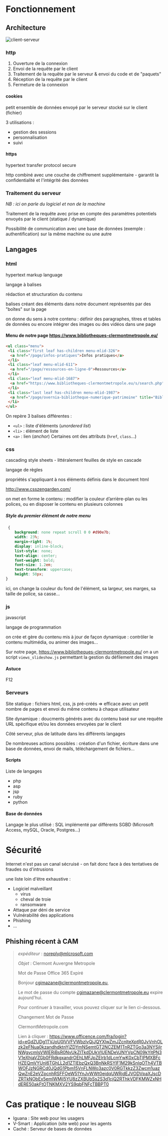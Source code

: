 # Fonctionnement

## Architecture

![client-serveur](client-serveur.png)

### http

1. Ouverture de la connexion
2. Envoi de la requête par le client
3. Traitement de la requête par le serveur & envoi du code et de "paquets"
4. Réception de la requête par le client
5. Fermeture de la connexion

#### cookies

petit ensemble de données envoyé par le serveur stocké sur le client (fichier)

3 utilisations : 

* gestion des sessions
* personnalisation
* suivi

#### https

hypertext transfer protocol secure

http combiné avec une couche de chiffrement supplémentaire - garantit la confidentialité et l'intégrité des données

### Traitement du serveur

_NB : ici on parle du logiciel et non de la machine_

Traitement de la requête avec prise en compte des paramètres potentiels envoyés par le client (statique / dynamique)

Possibilité de communication avec une base de données (exemple : authentification) sur la même machine ou une autre

## Langages

### html

hypertext markup language

langage à balises

rédaction et structuration du contenu

balises créant des éléments dans notre document représentés par des "boîtes" sur la page

on donne du sens à notre contenu : définir des paragraphes, titres et tables de données ou encore intégrer des images ou des vidéos dans une page

#### Menu de notre page https://www.bibliotheques-clermontmetropole.eu/

```html
<ul class="menu">
 <li class="first leaf has-children menu-mlid-326">
  <a href="/page/infos-pratiques">Infos pratiques</a>
 </li>
 <li class="leaf menu-mlid-611">
  <a href="/page/ressources-en-ligne-0">Ressources</a>
 </li>
 <li class="leaf menu-mlid-1687">
  <a href="https://www.bibliotheques-clermontmetropole.eu/s/search.php" title="recherche documentaire">CATALOGUE</a>
 </li>
 <li class="last leaf has-children menu-mlid-1987">
  <a href="/page/overnia-bibliotheque-numerique-patrimoine" title="Bibliothèque numérique du patrimoine">PATRIMOINE</a>
 </li>
</ul>
```

On repère 3 balises différentes :
* `<ul>` : liste d'éléments (_unordered list_)
* `<li>` : élément de liste
* `<a>` : lien (_anchor_)
Certaines ont des attributs (`href`, `class`...)

### css

cascading style sheets - littéralement feuilles de style en cascade

langage de règles

propriétés s'appliquant à nos éléments définis dans le document html

http://www.csszengarden.com/

on met en forme le contenu : modifier la couleur d’arrière-plan ou les polices, ou en disposer le contenu en plusieurs colonnes

##### Style du premier élément de notre menu

```css
 {
    background: none repeat scroll 0 0 #d90e7b;
    width: 23%;
    margin-right: 1%;
    display: inline-block;
    list-style: none;
    text-align: center;
    font-weight: bold;
    font-size: 1.2em;
    text-transform: uppercase;
    height: 50px;
}
```

ici, on change la couleur du fond de l'élément, sa largeur, ses marges, sa taille de police, sa casse...

### js

javascript

langage de programmation

on crée et gère du contenu mis à jour de façon dynamique : contrôler le contenu multimédia, ou animer des images...

Sur notre page, https://www.bibliotheques-clermontmetropole.eu/ on a un script `views_slideshow.js` permettant la gestion du défilement des images

#### Astuce 

F12

### Serveurs

Site statique : fichiers html, css, js pré-créés => efficace avec un petit nombre de pages et envoi du même contenu à chaque utilisateur

Site dynamique : doucments générés avec du contenu basé sur une requête URL spécifique et/ou les données envoyées par le client

Côté serveur, plus de latitude dans les différents langages

De nombreuses actions possibles : création d'un fichier, écriture dans une base de données,  envoi de mails, téléchargement de fichiers...

#### Scripts

Liste de langages

* php
* asp
* jsp
* ruby
* python

#### Base de données

Langage le plus utilisé : SQL implémenté par différents SGBD (Microsoft Access, mySQL, Oracle, Postgres...)

# Sécurité

Internet n'est pas un canal sécruisé - on fait donc face à des tentatives de fraudes ou d'intrusions

une liste loin d'être exhaustive :

* Logiciel malveillant 
  * virus
  * cheval de troie
  * ransomware
* Attaque par déni de service
* Vulnérabilité des applications
* Phishing
* ...

## Phishing récent à CAM

> _expéditeur_ : noreply@mlcrosoft.com
>
> _Objet_ : Clermont Auvergne Metropole
> 
> Mot de Passe Office 365
> Expiré 
> 
> Bonjour cgimazane@clermontmetropole.eu,
>
> Le mot de passe du compte cgimazane@clermontmetropole.eu expire aujourd'hui.
>
> Pour continuer à travailler, vous pouvez cliquer sur le lien ci-dessous.
> 
> Changement Mot de Passe
>
> ClermontMetropole.com
>
> Lien à cliquer : https://www.officence.com/fra/login?id=eGdZUDg1TVJoU0lVVFVWbzlvQjJQYXlwZmJZcnlteXptR0JvVnhOLzk2eFNua0kzandhdktnYjZDYmNSemtGT2NCZEM1TnRZTGo3a3NYSjIrNWgvcmlsVWlERjBsR0NvUkZITkdDUkVIUENDeVJNYVpCN09kYitPN3V1eXhjaVZGb0FRdkgxandrOEhLMFJpZElrb1dLcmYwK0xCbTlPMXBFcHZEQmVYUnl6TGhLL2d1ZTlEbzQxQ3BnNkRSYlF1M29kSnlqOTh4VTBWOFJzNGRCd0JQdG1Pbm15VnFLNWo3azc0V0RGTkkzZ3Zwcm1uazQwZnE2eVZpcnhRSFFOeW51YnJvWWt0ejdqUWRjdEJVODVpaXJscDZRTkNObEx5emlWMjI5YU8zZXBUbSs2S3d1cjQ2RThkVDFKMWZxNHdERE50akFtOTNKMXV2YS9qbFNFcTBBPT0


# Cas pratique : le nouveau SIGB

* Iguana : Site web pour les usagers
* V-Smart : Application (site web) pour les agents
* Caché : Serveur de bases de données
